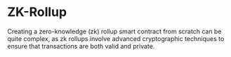 # ZK-Rollup
Creating a zero-knowledge (zk) rollup smart contract from scratch can be quite complex, as zk rollups involve advanced cryptographic techniques to ensure that transactions are both valid and private.
